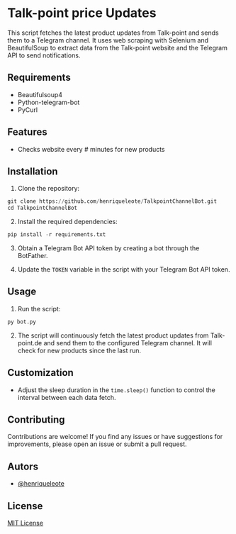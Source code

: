 # Talk-point price Updates

This script fetches the latest product updates from Talk-point and sends them to a Telegram channel. It uses web scraping with Selenium and BeautifulSoup to extract data from the Talk-point website and the Telegram API to send notifications.

## Requirements

- Beautifulsoup4
- Python-telegram-bot
- PyCurl

## Features
- Checks website every # minutes for new products

## Installation

1. Clone the repository:

```python
git clone https://github.com/henriqueleote/TalkpointChannelBot.git
cd TalkpointChannelBot
```

2. Install the required dependencies:

```python
pip install -r requirements.txt
```

3. Obtain a Telegram Bot API token by creating a bot through the BotFather.

4. Update the `TOKEN` variable in the script with your Telegram Bot API token.
   
## Usage

1. Run the script:

```python
py bot.py
```

2. The script will continuously fetch the latest product updates from Talk-point.de and send them to the configured Telegram channel. It will check for new products since the last run.

## Customization

- Adjust the sleep duration in the `time.sleep()` function to control the interval between each data fetch.

## Contributing

Contributions are welcome! If you find any issues or have suggestions for improvements, please open an issue or submit a pull request.


## Autors

- [@henriqueleote](https://www.github.com/henriqueleote)

## License

[MIT License](LICENSE)
